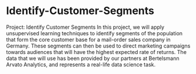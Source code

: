 # Identify-Customer-Segments
Project: Identify Customer Segments
In this project, we will apply unsupervised learning techniques to identify segments of the population that form the core customer base for a mail-order sales company in Germany. These segments can then be used to direct marketing campaigns towards audiences that will have the highest expected rate of returns. The data that we will use has been provided by our partners at Bertelsmann Arvato Analytics, and represents a real-life data science task.

